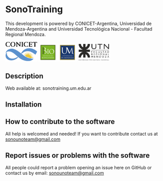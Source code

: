 # SonoTraining

This development is powered by CONICET-Argentina, Universidad de Mendoza-Argentina and Universidad Tecnológica Nacional - Facultad Regional Mendoza.

<Img src="logos/logo_conicet.png" width="100"> <Img src="logos/logosX2.png" width="120"> <Img src="logos/UTN-logo.png" width="100"> 


## Description





Web available at: sonotraining.um.edu.ar

## Installation



## How to contribute to the software 

All help is welcomed and needed!
If you want to contribute contact us at sonounoteam@gmail.com

## Report issues or problems with the software

All people could report a problem opening an issue here on GitHub or contact us by email: sonounoteam@gmail.com
